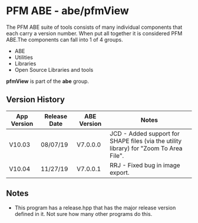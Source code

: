 # PFM ABE - abe/pfmView

The PFM ABE suite of tools consists of many individual components that each carry a version number.  When put all together it is considered PFM ABE.The components can fall into 1 of 4 groups.
- ABE
- Utilities
- Libraries
- Open Source Libraries and tools

**pfmView** is part of the **abe** group.

## Version History

|App Version|Release Date|ABE Version|Notes|
|-------|------------|-----|---|
|V10.03|08/07/19|V7.0.0.0|JCD - Added support for SHAPE files (via the utility library) for "Zoom To Area File".  |
|V10.04|11/27/19|V7.0.0.1|RRJ - Fixed bug in image export.|


## Notes
- This program has a release.hpp that has the major release version defined in it.  Not sure how many other programs do this. 